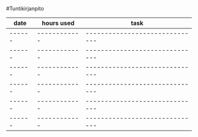 #Tuntikirjanpito



| date | hours used | task                         | 
|------|------------|------------------------------|
|------|------------|------------------------------|
|------|------------|------------------------------|
|------|------------|------------------------------|
|------|------------|------------------------------|
|------|------------|------------------------------|
|------|------------|------------------------------|


